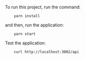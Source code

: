 To run this project, run the command:

```
    yarn install
```

and then, run the application:

```
    yarn start
```

Test the application:

```
    curl http://localhost:3002/api
```
